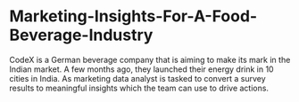 # Marketing-Insights-For-A-Food-Beverage-Industry
CodeX is a German beverage company that is aiming to make its mark in the Indian market. A few months ago, they launched their energy drink in 10 cities in India. As marketing data analyst is tasked to convert a survey results to meaningful insights which the team can use to drive actions.
